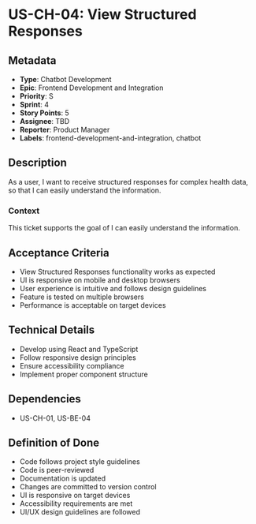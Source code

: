 # US-CH-04: View Structured Responses

## Metadata
- **Type**: Chatbot Development
- **Epic**: Frontend Development and Integration
- **Priority**: S
- **Sprint**: 4
- **Story Points**: 5
- **Assignee**: TBD
- **Reporter**: Product Manager
- **Labels**: frontend-development-and-integration, chatbot

## Description
As a user, I want to receive structured responses for complex health data, so that I can easily understand the information.

### Context
This ticket supports the goal of I can easily understand the information.

## Acceptance Criteria
- View Structured Responses functionality works as expected
- UI is responsive on mobile and desktop browsers
- User experience is intuitive and follows design guidelines
- Feature is tested on multiple browsers
- Performance is acceptable on target devices

## Technical Details
- Develop using React and TypeScript
- Follow responsive design principles
- Ensure accessibility compliance
- Implement proper component structure

## Dependencies
- US-CH-01, US-BE-04

## Definition of Done
- Code follows project style guidelines
- Code is peer-reviewed
- Documentation is updated
- Changes are committed to version control
- UI is responsive on target devices
- Accessibility requirements are met
- UI/UX design guidelines are followed
